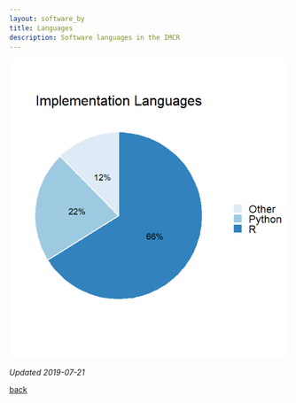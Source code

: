 ```yaml
---
layout: software_by
title: Languages
description: Software languages in the IMCR
---
```


![](software_by_language.png)

_Updated 2019-07-21_

[back](./)
